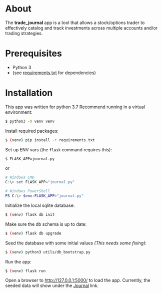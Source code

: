 # About
The **trade_journal** app is a tool that allows a stock/options trader to effectively catalog and track investments
across multiple accounts and/or trading strategies.

# Prerequisites
* Python 3
* (see [requirements.txt]() for dependencies)
##   

# Installation
This app was written for python 3.7
Recommend running in a virtual environment:

```bash
$ python3 -m venv venv
```

Install required packages:
```bash
$ (venv) pip install -r requirements.txt
```

Set up ENV vars (the `flask` command requires this):
```bash
$ FLASK_APP=journal.py
```
or
```powershell
# Windows CMD
C:\> set FLASK_APP="journal.py"

# Windows PowerShell
PS C:\> $env:FLASK_APP="journal.py"
```

Initialize the local sqlite database:

```bash
$ (venv) flask db init
```

Make sure the db schema is up to date:

```bash
$ (venv) flask db upgrade
```

Seed the database with some initial values *(This needs some fixing)*:

```bash
$ (venv) python3 utils/db_bootstrap.py
```

Run the app:
```bash
$ (venv) flask run
```

Open a browser to http://127.0.0.1:5000/ to load the app. Currently, the seeded data will show under the [Journal](http://127.0.0.1:5000/journal) link.